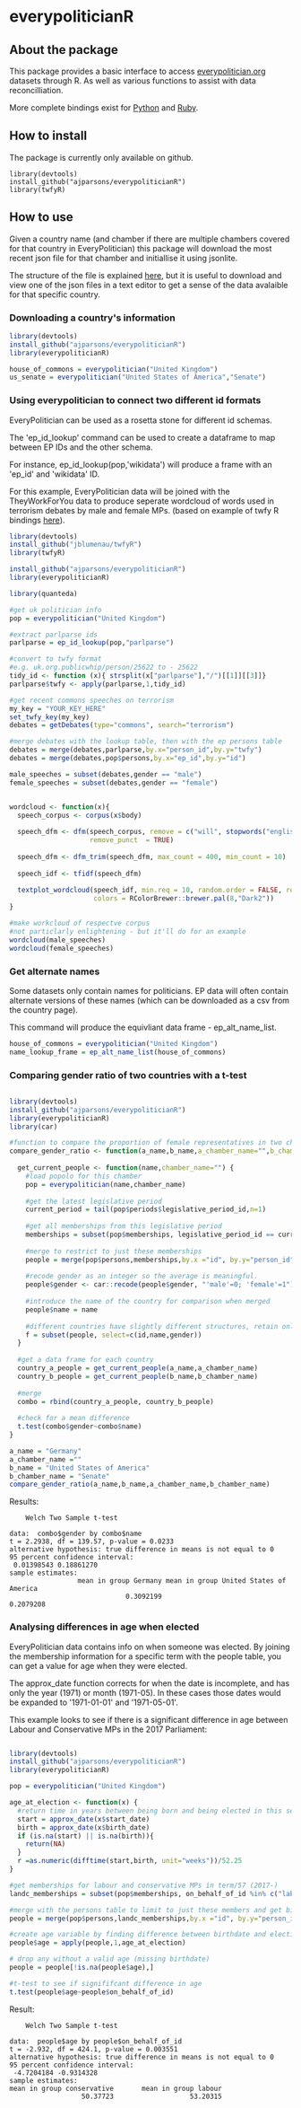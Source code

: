 everypoliticianR
================




About the package
-----------------

This package provides a basic interface to access [everypolitician.org](http://everypolitician.org/) datasets through R.
As well as various functions to assist with data reconcilliation. 

More complete bindings exist for [Python](https://github.com/everypolitician/everypolitician-popolo-python) and [Ruby](https://github.com/everypolitician/everypolitician-popolo). 

How to install
--------------

The package is currently only available on github.

``` eval
library(devtools)
install_github("ajparsons/everypoliticianR")
library(twfyR)
```

How to use
--------------

Given a country name (and chamber if there are multiple chambers covered for that country in EveryPolitician) 
this package will download the most recent json file for that chamber and initiallise it using jsonlite. 

The structure of the file is explained [here](http://docs.everypolitician.org/data_structure.html),
but it is useful to download and view one of the json files in a text editor to get a sense of
the data avalaible for that specific country.

### Downloading a country's information

``` r
library(devtools)
install_github("ajparsons/everypoliticianR")
library(everypoliticianR)

house_of_commons = everypolitician("United Kingdom")
us_senate = everypolitician("United States of America","Senate")
```

### Using everypolitician to connect two different id formats

EveryPolitician can be used as a rosetta stone for different id schemas. 

The 'ep_id_lookup' command can be used to create a dataframe to map between EP IDs and the other schema.

For instance, ep_id_lookup(pop,'wikidata') will produce a frame with an 'ep_id' and 'wikidata' ID.

For this example, EveryPolitician data will be joined with the TheyWorkForYou data
to produce seperate wordcloud of words used in terrorism debates by male and female MPs.
(based on example of twfy R bindings [here](https://github.com/jblumenau/twfyR)).

``` r
library(devtools)
install_github("jblumenau/twfyR")
library(twfyR)

install_github("ajparsons/everypoliticianR")
library(everypoliticianR)

library(quanteda)

#get uk politician info
pop = everypolitician("United Kingdom")

#extract parlparse ids
parlparse = ep_id_lookup(pop,"parlparse")

#convert to twfy format
#e.g. uk.org.publicwhip/person/25622 to - 25622
tidy_id <- function (x){ strsplit(x["parlparse"],"/")[[1]][[3]]}
parlparse$twfy <- apply(parlparse,1,tidy_id)

#get recent commons speeches on terrorism
my_key = "YOUR_KEY_HERE"
set_twfy_key(my_key)
debates = getDebates(type="commons", search="terrorism")

#merge debates with the lookup table, then with the ep persons table
debates = merge(debates,parlparse,by.x="person_id",by.y="twfy")
debates = merge(debates,pop$persons,by.x="ep_id",by.y="id")

male_speeches = subset(debates,gender == "male")
female_speeches = subset(debates,gender == "female")


wordcloud <- function(x){
  speech_corpus <- corpus(x$body)
  
  speech_dfm <- dfm(speech_corpus, remove = c("will", stopwords("english")),
                    remove_punct  = TRUE)
  
  speech_dfm <- dfm_trim(speech_dfm, max_count = 400, min_count = 10)
  
  speech_idf <- tfidf(speech_dfm)
  
  textplot_wordcloud(speech_idf, min.req = 10, random.order = FALSE, rot.per = .25, 
                     colors = RColorBrewer::brewer.pal(8,"Dark2"))
}

#make workcloud of respectve corpus
#not particlarly enlightening - but it'll do for an example
wordcloud(male_speeches)
wordcloud(female_speeches)
```

### Get alternate names

Some datasets only contain names for politicians. EP data will often contain alternate versions of these names (which can be downloaded as a csv from the country page). 

This command will produce the equivliant data frame - ep_alt_name_list.

``` R
house_of_commons = everypolitician("United Kingdom")
name_lookup_frame = ep_alt_name_list(house_of_commons)
```

### Comparing gender ratio of two countries with a t-test

``` r

library(devtools)
install_github("ajparsons/everypoliticianR")
library(everypoliticianR)
library(car)

#function to compare the proportion of female representatives in two chambers
compare_gender_ratio <- function(a_name,b_name,a_chamber_name="",b_chamber_name="") {
  
  get_current_people <- function(name,chamber_name="") {
    #load popolo for this chamber
    pop = everypolitician(name,chamber_name)
    
    #get the latest legislative period
    current_period = tail(pop$periods$legislative_period_id,n=1)
    
    #get all memberships from this legislative period
    memberships = subset(pop$memberships, legislative_period_id == current_period)
    
    #merge to restrict to just these memberships
    people = merge(pop$persons,memberships,by.x ="id", by.y="person_id")
    
    #recode gender as an integer so the average is meaningful. 
    people$gender <- car::recode(people$gender, "'male'=0; 'female'=1")
    
    #introduce the name of the country for comparison when merged 
    people$name = name
    
    #different countries have slightly different structures, retain only those that we're interested in
    f = subset(people, select=c(id,name,gender))
  }
  
  #get a data frame for each country
  country_a_people = get_current_people(a_name,a_chamber_name)
  country_b_people = get_current_people(b_name,b_chamber_name)
  
  #merge
  combo = rbind(country_a_people, country_b_people)
  
  #check for a mean difference
  t.test(combo$gender~combo$name)
}

a_name = "Germany"
a_chamber_name =""
b_name = "United States of America"
b_chamber_name = "Senate"
compare_gender_ratio(a_name,b_name,a_chamber_name,b_chamber_name)
```

Results:

```
	Welch Two Sample t-test

data:  combo$gender by combo$name
t = 2.2938, df = 139.57, p-value = 0.0233
alternative hypothesis: true difference in means is not equal to 0
95 percent confidence interval:
 0.01398543 0.18861270
sample estimates:
                 mean in group Germany mean in group United States of America 
                             0.3092199                              0.2079208 
```
### Analysing differences in age when elected

EveryPolitician data contains info on when someone was elected.
By joining the membership information for a specific term with the people table, you can get a value for age when they were elected.

The approx_date function corrects for when the date is incomplete, and has only the year (1971) or month (1971-05). In these cases those dates would be expanded to '1971-01-01' and '1971-05-01'.

This example looks to see if there is a significant difference in age between Labour and Conservative MPs in the 2017 Parliament:

```R

library(devtools)
install_github("ajparsons/everypoliticianR")
library(everypoliticianR)

pop = everypolitician("United Kingdom")

age_at_election <- function(x) {
  #return time in years between being born and being elected in this session
  start = approx_date(x$start_date)
  birth = approx_date(x$birth_date)
  if (is.na(start) || is.na(birth)){
    return(NA)
  }
  r =as.numeric(difftime(start,birth, unit="weeks"))/52.25
}

#get memberships for labour and conservative MPs in term/57 (2017-)
landc_memberships = subset(pop$memberships, on_behalf_of_id %in% c("labour","conservative") & legislative_period_id == "term/57")

#merge with the persons table to limit to just these members and get birth_date and start_date in same table
people = merge(pop$persons,landc_memberships,by.x ="id", by.y="person_id")

#create age variable by finding difference between birthdate and election
people$age = apply(people,1,age_at_election)

# drop any without a valid age (missing birthdate)
people = people[!is.na(people$age),] 

#t-test to see if signififcant difference in age
t.test(people$age~people$on_behalf_of_id)
```

Result:
```
	Welch Two Sample t-test

data:  people$age by people$on_behalf_of_id
t = -2.932, df = 424.1, p-value = 0.003551
alternative hypothesis: true difference in means is not equal to 0
95 percent confidence interval:
 -4.7204184 -0.9314328
sample estimates:
mean in group conservative       mean in group labour 
                  50.37723                   53.20315 
```

